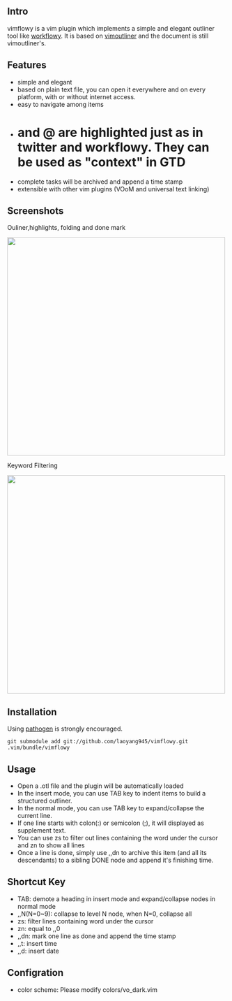 ## Intro
vimflowy is a vim plugin which implements a simple and elegant outliner tool like [workflowy](http://www.workflowy.com). It is based on [vimoutliner](http://www.github.com/vimoutliner/vimoutliner) and the document is still vimoutliner's.

## Features
- simple and elegant
- based on plain text file, you can open it everywhere and on every platform, with or without internet access.
- easy to navigate among items
- # and @ are highlighted just as in twitter and workflowy. They can be used as "context" in GTD
- complete tasks will be archived and append a time stamp
- extensible with other vim plugins (VOoM and universal text linking)

## Screenshots
Ouliner,highlights, folding and done mark

<img src="http://ww2.sinaimg.cn/large/640a227egw1dzs3596gm3g.gif" width="500" />

Keyword Filtering

<img src="http://ww3.sinaimg.cn/large/640a227egw1dzs36i6vh3g.gif" width="500" />

## Installation  
Using [pathogen](http://www.github.com/tpope/vim-pathogen) is strongly encouraged. 

	git submodule add git://github.com/laoyang945/vimflowy.git .vim/bundle/vimflowy

## Usage
- Open a .otl file and the plugin will be automatically loaded
- In the insert mode, you can use TAB key to indent items to build a structured outliner.
- In the normal mode, you can use TAB key to expand/collapse the current line.
- If one line starts with colon(:) or semicolon (;), it will displayed as supplement text.
- You can use zs to filter out lines containing the word under the cursor and zn to show all lines
- Once a line is done, simply use ,,dn to archive this item (and all its descendants) to a sibling DONE node and append it's finishing time.

## Shortcut Key
- TAB: demote a heading in insert mode and expand/collapse nodes in normal mode
- ,,N(N=0~9): collapse to level N node, when N=0, collapse all
- zs: filter lines containing word under the cursor
- zn: equal to ,,0
- ,,dn: mark one line as done and append the time stamp
- ,,t: insert time
- ,,d: insert date

## Configration
- color scheme: Please modify colors/vo\_dark.vim
